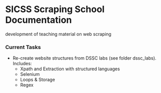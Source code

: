 # SICSS Scraping School Documentation
development of teaching material on web scraping


### Current Tasks

* Re-create website structures from DSSC labs (see folder dssc_labs). Includes:
  * Xpath and Extraction with structured languages
  * Selenium
  * Loops & Storage
  * Regex

